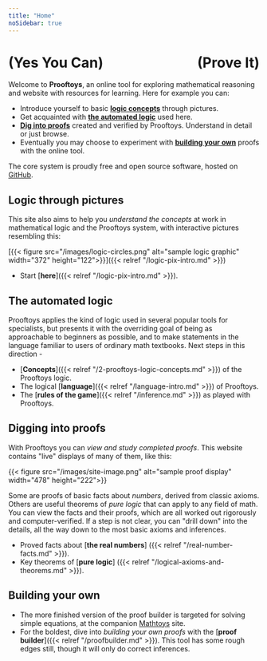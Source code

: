 ```yaml
---
title: "Home"
noSidebar: true
---
```


<h1><b><b style="float:right">(Prove It)</b><b>(Yes You Can)</b></b></h1>

Welcome to **Prooftoys**, an online tool for exploring mathematical
reasoning and website with resources for learning.  Here for example
you can:

- Introduce yourself to basic
  [**logic concepts**](#logic-through-pictures) through pictures.
- Get acquainted with [**the automated logic**](#the-automated-logic)
  used here.
- [**Dig into proofs**](#digging-into-proofs) created and verified
  by Prooftoys.  Understand in detail or just browse.
- Eventually you may choose to experiment with
  [**building your own**](#building-your-own) proofs with the online
  tool.

The core system is proudly free and open source software, hosted on <a
href="http://github.com/crisperdue/prooftoys" target=_blank>
GitHub</a>.

## Logic through pictures

This site also aims to help you *understand the concepts* at work in
mathematical logic and the Prooftoys system, with interactive
pictures resembling this:

[{{< figure src="/images/logic-circles.png" alt="sample logic graphic"
   width="372" height="122">}}]({{< relref "/logic-pix-intro.md" >}})

- Start [**here**]({{< relref "/logic-pix-intro.md" >}}).


## The automated logic

Prooftoys applies the kind of logic used in several popular
tools for specialists, but presents it with the overriding
goal of being as approachable to beginners as possible, and
to make statements in the language familiar to users of
ordinary math textbooks.  Next steps in this direction -

- [**Concepts**]({{< relref "/2-prooftoys-logic-concepts.md" >}})
  of the Prooftoys logic.
- The logical [**language**]({{< relref "/language-intro.md" >}})
  of Prooftoys.
- The [**rules of the game**]({{< relref "/inference.md" >}})
  as played with Prooftoys.


## Digging into proofs

With Prooftoys you can *view and study completed proofs*. This
website contains "live" displays of many of them, like this:

{{< figure src="/images/site-image.png" alt="sample proof display"
   width="478" height="222">}}

Some are proofs of basic facts about *numbers*, derived from classic
axioms.  Others are useful theorems of *pure logic* that can apply to
any field of math.  You can view the facts and their proofs, which are
all worked out rigorously and computer-verified.  If a step is not
clear, you can "drill down" into the details, all the way down to the
most basic axioms and inferences.

- Proved facts about [**the real numbers**]
  ({{< relref "/real-number-facts.md" >}}).
- Key theorems of [**pure logic**]
  ({{< relref "/logical-axioms-and-theorems.md" >}}).


## Building your own

- The more finished version of the proof builder
  is targeted for solving simple equations, at the
  companion [Mathtoys](http://mathtoys.org/equations.html) site.
- For the boldest, dive into *building your own proofs* with the
  [**proof builder**]({{< relref "/proofbuilder.md" >}}).  This tool
  has some rough edges still, though it will only do correct
  inferences.

